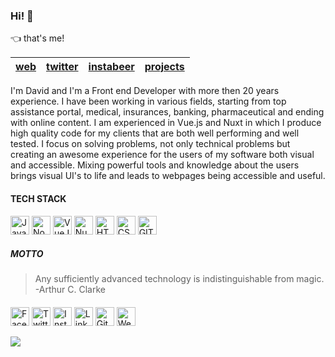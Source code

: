 ### Hi! :wave:

👈 that's me! 

[web](https://www.davidsabalete.com) | [twitter](https://twitter.com/dsabalete) | [instabeer](https://www.instagram.com/dsabalete/) | [projects](https://dsabalete.github.io)
---|---|---|---


<!-- [![Banner about David Sabalete](https://raw.githubusercontent.com/dsabalete/dsabalete/master/banner.jpg)](https://www.davidsabalete.com) -->

I'm David and I'm a Front end Developer with more then 20 years experience. I have been working in various fields, starting from top assistance portal, medical, insurances, banking, pharmaceutical and ending with online content. I am experienced in Vue.js and Nuxt in which I produce high quality code for my clients that are both well performing and well tested. I focus on solving problems, not only technical problems but creating an awesome experience for the users of my software both visual and accessible. Mixing powerful tools and knowledge about the users brings visual UI's to life and leads to webpages being accessible and useful. 

#### TECH STACK

<img alt="Javascript" src="https://img.shields.io/badge/-Javascript-000?style=for-the-badge&logo=javascript" height="30"> <img alt="Nodejs" src="https://img.shields.io/badge/-Node-brightgreen?style=for-the-badge&logo=Node.js&logoColor=white" height="30"> <img alt="VueJS" src="https://img.shields.io/badge/-Vue.js-orange?style=for-the-badge&logo=vue.js" height="30"> <img alt="Nuxt" src="https://img.shields.io/badge/-Nuxt.js-cyan?style=for-the-badge&logo=Nuxt.js" height="30"> <img alt="HTML5" src="https://img.shields.io/badge/html5%20-%23E34F26.svg?&style=for-the-badge&logo=html5&logoColor=white" height="30"> <img alt="CSS3" src="https://img.shields.io/badge/css3%20-%231572B6.svg?&style=for-the-badge&logo=css3&logoColor=white" height="30"> <img alt="GIT" src="https://img.shields.io/badge/git-pink.svg?&style=for-the-badge&logo=git&logoColor=white" height="30"> 

##### MOTTO

> Any sufficiently advanced technology is indistinguishable from magic. -Arthur C. Clarke

####

<a href="https://www.facebook.com/dsabalete" target="_blank"><img src="https://raw.githubusercontent.com/dsabalete/dsabalete/master/fb.png" alt="Facebook" width="30"></a>
<a href="https://twitter.com/dsabalete" target="_blank"><img src="https://raw.githubusercontent.com/dsabalete/dsabalete/master/tw.png" alt="Twitter" width="30"></a>
<a href="https://www.instagram.com/dsabalete/" target="_blank"><img src="https://raw.githubusercontent.com/dsabalete/dsabalete/master/ig.png" alt="Instagram" width="30"></a>
<a href="https://www.linkedin.com/in/dsabalete/" target="_blank"><img src="https://raw.githubusercontent.com/dsabalete/dsabalete/master/in.png" alt="LinkedIn" width="30"></a>
<a href="https://github.com/dsabalete" target="_blank"><img src="https://raw.githubusercontent.com/dsabalete/dsabalete/master/git.png" alt="GitHub" width="30"></a>
<a href="https://www.davidsabalete.com/" target="_blank"><img src="https://raw.githubusercontent.com/dsabalete/dsabalete/master/www.png" alt="Website" width="30"></a>

![](https://komarev.com/ghpvc/?username=dsabalete)
